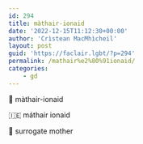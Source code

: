 ```yaml
---
id: 294
title: màthair-ionaid
date: '2022-12-15T11:12:30+00:00'
author: 'Crìstean MacMhìcheil'
layout: post
guid: 'https://faclair.lgbt/?p=294'
permalink: /mathair%e2%80%91ionaid/
categories:
    - gd
---
```


&#x1f3f4;&#xe0067;&#xe0062;&#xe0073;&#xe0063;&#xe0074;&#xe007f; màthair-ionaid

&#x1f1ee;&#x1f1ea; máthair ionaid

&#x1f3f4;&#xe0067;&#xe0062;&#xe0065;&#xe006e;&#xe0067;&#xe007f; surrogate mother